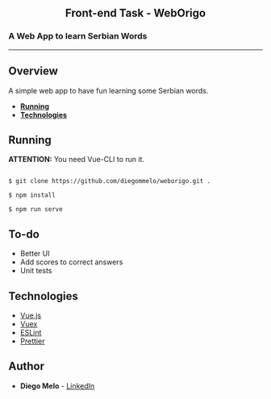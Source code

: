 <h2 align="center">Front-end Task - WebOrigo</h2>

<h3>A Web App to learn Serbian Words</h3>

---

## Overview

A simple web app to have fun learning some Serbian words.

- **[Running](#Running)**
- **[Technologies](#Technologies)**

## Running

**ATTENTION:** You need Vue-CLI to run it.

```shell

$ git clone https://github.com/diegommelo/weborigo.git .

$ npm install

$ npm run serve
```
## To-do

- Better UI 
- Add scores to correct answers
- Unit tests

## Technologies

- [Vue.js](https://vuejs.org/)
- [Vuex](https://vuex.vuejs.org/)
- [ESLint](https://eslint.org/)
- [Prettier](https://prettier.io/)

## Author

- **Diego Melo** - [LinkedIn](https://www.linkedin.com/in/diegomatheusmelo/)
